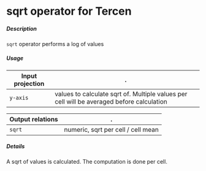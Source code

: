 # sqrt operator for Tercen

##### Description

`sqrt` operator performs a log of values

##### Usage

Input projection|.
---|---
`y-axis` | values to calculate sqrt of. Multiple values per cell will be averaged before calculation



Output relations|.
---|---
`sqrt`| numeric, sqrt per cell / cell mean

##### Details

A sqrt of values is calculated. The computation is done per cell.




 
 
